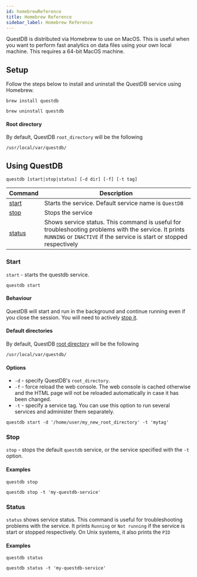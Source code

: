 ```yaml
---
id: homebrewReference
title: Homebrew Reference
sidebar_label: Homebrew Reference
---
```


QuestDB is distributed via Homebrew to use on MacOS. This is useful when you
want to perform fast analytics on data files using your own local machine. This
requires a 64-bit MacOS machine.

## Setup

Follow the steps below to install and uninstall the QuestDB service using
Homebrew.

```script title="Installing the service"
brew install questdb
```

```script title="Uninstalling the service"
brew uninstall questdb
```

#### Root directory

By default, QuestDB `root_directory` will be the following

```script
/usr/local/var/questdb/
```

## Using QuestDB

```script
questdb [start|stop|status] [-d dir] [-f] [-t tag]
```

| Command           | Description                                                                                                                                                                   |
| ----------------- | ----------------------------------------------------------------------------------------------------------------------------------------------------------------------------- |
| [start](#start)   | Starts the service. Default service name is `QuestDB`                                                                                                                         |
| [stop](#stop)     | Stops the service                                                                                                                                                             |
| [status](#status) | Shows service status. This command is useful for troubleshooting problems with the service. It prints `RUNNING` or `INACTIVE` if the service is start or stopped respectively |

### Start

`start` - starts the questdb service.

```script
questdb start
```

#### Behaviour

QuestDB will start and run in the background and continue running even if you
close the session. You will need to actively [stop it](#stop).

#### Default directories

By default, QuestDB [root directory](rootDirectoryStructure.md) will be the
following

```script
/usr/local/var/questdb/
```

#### Options

- `-d` - specify QuestDB's `root_directory`.
- `-f` - force reload the web console. The web console is cached otherwise and
  the HTML page will not be reloaded automatically in case it has been changed.
- `-t` - specify a service tag. You can use this option to run several services
  and administer them separately.

```script title="Example with -d and -t"
questdb start -d '/home/user/my_new_root_directory' -t 'mytag'
```

### Stop

`stop` - stops the default `questdb` service, or the service specified with the
`-t` option.

#### Examples

```script title="Stop the default service"
questdb stop
```

```script title="Stop a specific service"
questdb stop -t 'my-questdb-service'
```

### Status

`status` shows service status. This command is useful for troubleshooting
problems with the service. It prints `Running` or `Not running` if the service
is start or stopped respectively. On Unix systems, it also prints the `PID`

#### Examples

```script title="Default service"
questdb status
```

```script title="Specific service"
questdb status -t 'my-questdb-service'
```
